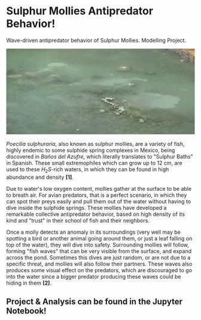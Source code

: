 # Sulphur Mollies Antipredator Behavior!
Wave-driven antipredator behavior of Sulphur Mollies. Modelling Project.

[![Sulphur Mollies displaying its UNIQUE behavior!](sulphur_mollies.jpg)](https://www.youtube.com/watch?v=JME-3_yRs9c)

*Poecilia sulphuraria*, also known as sulphur mollies, are a variety of fish, highly endemic to some sulphide spring complexes in Mexico, being discovered in *Baños del Azufre*, which literally translates to "Sulphur Baths" in Spanish. 
These small extremophiles which can grow up to 12 cm, are used to these $H_{2}S$-rich waters, in which they can be found in high abundance and density **[1]**.

Due to water's low oxygen content, mollies gather at the surface to be able to breath air. For avian predators, that is a perfect scenario, in which they can spot their preys easily and pull them out of the water without having to dive inside the sulphide springs. These mollies have developed a remarkable collective antipredator behavior, based on high density of its kind and "trust" in their school of fish and their neighbors.
    
Once a molly detects an anomaly in its surroundings (very well may be spotting a bird or another animal going around them, or just a leaf falling on top of the water), they will dive into safety. Surrounding mollies will follow, forming "fish waves" that can be very visible from the surface, and expand acroos the pond. Sometimes this dives are just random, or are not due to a specific threat, and mollies will also follow their partners. These waves also produces some visual effect on the predators, which are discouraged to go into the water since a bigger predator producing these waves could be hiding in them **[2]**.

## Project & Analysis can be found in the Jupyter Notebook!
